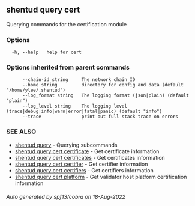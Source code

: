 ## shentud query cert

Querying commands for the certification module

### Options

```
  -h, --help   help for cert
```

### Options inherited from parent commands

```
      --chain-id string     The network chain ID
      --home string         directory for config and data (default "/home/ylee/.shentud")
      --log_format string   The logging format (json|plain) (default "plain")
      --log_level string    The logging level (trace|debug|info|warn|error|fatal|panic) (default "info")
      --trace               print out full stack trace on errors
```

### SEE ALSO

* [shentud query](shentud_query.md)	 - Querying subcommands
* [shentud query cert certificate](shentud_query_cert_certificate.md)	 - Get certificate information
* [shentud query cert certificates](shentud_query_cert_certificates.md)	 - Get certificates information
* [shentud query cert certifier](shentud_query_cert_certifier.md)	 - Get certifier information
* [shentud query cert certifiers](shentud_query_cert_certifiers.md)	 - Get certifiers information
* [shentud query cert platform](shentud_query_cert_platform.md)	 - Get validator host platform certification information

###### Auto generated by spf13/cobra on 18-Aug-2022
